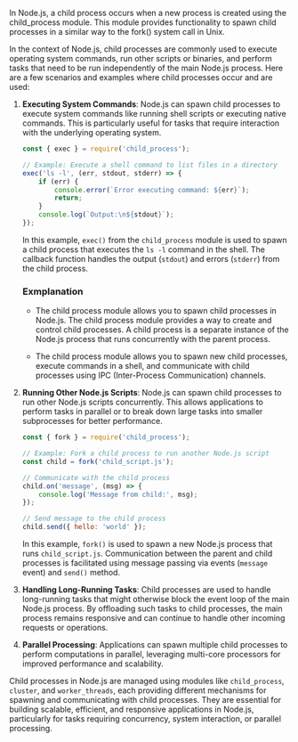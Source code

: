 In Node.js, a child process occurs when a new process is created using the child_process module. This module provides functionality to spawn child processes in a similar way to the fork() system call in Unix.

In the context of Node.js, child processes are commonly used to execute operating system commands, run other scripts or binaries, and perform tasks that need to be run independently of the main Node.js process. Here are a few scenarios and examples where child processes occur and are used:

1. **Executing System Commands**:
   Node.js can spawn child processes to execute system commands like running shell scripts or executing native commands. This is particularly useful for tasks that require interaction with the underlying operating system.

   ```javascript
   const { exec } = require('child_process');

   // Example: Execute a shell command to list files in a directory
   exec('ls -l', (err, stdout, stderr) => {
       if (err) {
           console.error(`Error executing command: ${err}`);
           return;
       }
       console.log(`Output:\n${stdout}`);
   });
   ```

   In this example, `exec()` from the `child_process` module is used to spawn a child process that executes the `ls -l` command in the shell. The callback function handles the output (`stdout`) and errors (`stderr`) from the child process.

   ### Exmplanation
    - The child process module allows you to spawn child processes in Node.js. The child process module provides a way to create and control child processes. A child process is a separate instance of the Node.js process that runs concurrently with the parent process.

    - The child process module allows you to spawn new child processes, execute commands in a shell, and communicate with child processes using IPC (Inter-Process Communication) channels.

3. **Running Other Node.js Scripts**:
   Node.js can spawn child processes to run other Node.js scripts concurrently. This allows applications to perform tasks in parallel or to break down large tasks into smaller subprocesses for better performance.

   ```javascript
   const { fork } = require('child_process');

   // Example: Fork a child process to run another Node.js script
   const child = fork('child_script.js');

   // Communicate with the child process
   child.on('message', (msg) => {
       console.log('Message from child:', msg);
   });

   // Send message to the child process
   child.send({ hello: 'world' });
   ```

   In this example, `fork()` is used to spawn a new Node.js process that runs `child_script.js`. Communication between the parent and child processes is facilitated using message passing via events (`message` event) and `send()` method.

4. **Handling Long-Running Tasks**:
   Child processes are used to handle long-running tasks that might otherwise block the event loop of the main Node.js process. By offloading such tasks to child processes, the main process remains responsive and can continue to handle other incoming requests or operations.

5. **Parallel Processing**:
   Applications can spawn multiple child processes to perform computations in parallel, leveraging multi-core processors for improved performance and scalability.

Child processes in Node.js are managed using modules like `child_process`, `cluster`, and `worker_threads`, each providing different mechanisms for spawning and communicating with child processes. They are essential for building scalable, efficient, and responsive applications in Node.js, particularly for tasks requiring concurrency, system interaction, or parallel processing.
